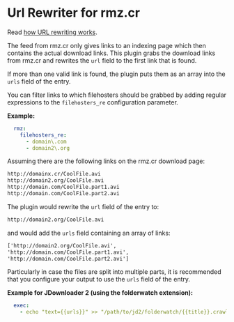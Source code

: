 # Url Rewriter for rmz.cr
Read [how URL rewriting works](/URLRewriters).

The feed from rmz.cr only gives links to an indexing page which then contains the actual download links. This plugin grabs the download links from rmz.cr and rewrites the `url` field to the first link that is found.

If more than one valid link is found, the plugin puts them as an array into the `urls` field of the entry.

You can filter links to which filehosters should be grabbed by adding regular expressions to the `filehosters_re` configuration parameter.

**Example:**

```yaml
  rmz:
    filehosters_re:
      - domain\.com
      - domain2\.org
```

Assuming there are the following links on the rmz.cr download page:

```html
http://domainx.cr/CoolFile.avi
http://domain2.org/CoolFile.avi
http://domain.com/CoolFile.part1.avi
http://domain.com/CoolFile.part2.avi
```
The plugin would rewrite the `url` field of the entry to:
```html
http://domain2.org/CoolFile.avi
```
and would add the `urls` field containing an array of links:
```html
['http://domain2.org/CoolFile.avi',
'http://domain.com/CoolFile.part1.avi',
'http://domain.com/CoolFile.part2.avi']
```
Particularly in case the files are split into multiple parts, it is recommended that you configure your output to use the `urls` field of the entry.

**Example for JDownloader 2 (using the folderwatch extension):**
```yaml
  exec:
    - echo "text={{urls}}" >> "/path/to/jd2/folderwatch/{{title}}.crawljob"
```